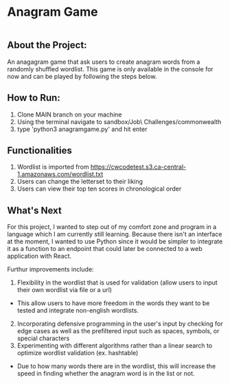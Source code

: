 <!-- TABLE OF CONTENTS -->
<h1 style="display: inline-block">Anagram Game</h1>

## About the Project: 
An anagagram game that ask users to create anagram words from a randomly shuffled wordlist. This game is only available in the console for now and can be played by following the steps below.

## How to Run:

1. Clone MAIN branch on your machine
2. Using the terminal navigate to sandbox/Job\ Challenges/commonwealth
3. type 'python3 anagramgame.py' and hit enter

## Functionalities

1. Wordlist is imported from https://cwcodetest.s3.ca-central-1.amazonaws.com/wordlist.txt
2. Users can change the letterset to their liking
3. Users can view their top ten scores in chronological order 

## What's Next

For this project, I wanted to step out of my comfort zone and program in a language which I am currently still learning. Because there isn't an interface at the moment, I wanted to use Python since it would be simpler to integrate it as a function to an endpoint that could later be connected to a web application with React. 

Furthur improvements include:

1. Flexibility in the wordlist that is used for validation (allow users to input their own wordlist via file or a url)
  * This allow users to have more freedom in the words they want to be tested and integrate non-english wordlists.
2. Incorporating defensive programming in the user's input by checking for edge cases as well as the prefiltered input such as spaces, symbols, or special characters
3. Experimenting with different algorithms rather than a linear search to optimize wordlist validation (ex. hashtable)
  * Due to how many words there are in the wordlist, this will increase the speed in finding whether the anagram word is in the list or not.



